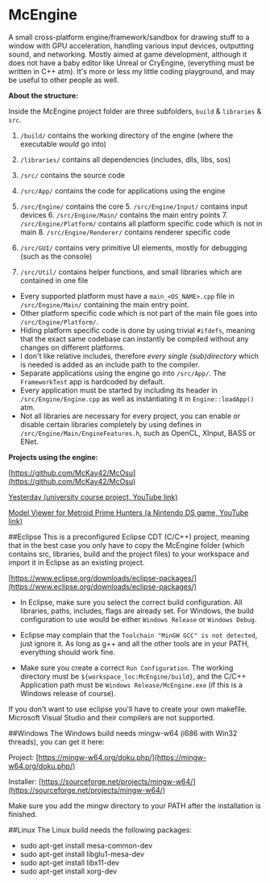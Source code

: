# McEngine
A small cross-platform engine/framework/sandbox for drawing stuff to a window with GPU acceleration, handling various input devices, outputting sound, and networking. Mostly aimed at game development, although it does not have a baby editor like Unreal or CryEngine, (everything must be written in C++ atm). It's more or less my little coding playground, and may be useful to other people as well.

**About the structure:**

Inside the McEngine project folder are three subfolders, ```build``` &amp; ```libraries``` &amp; ```src```.

1. ```/build/``` contains the working directory of the engine (where the executable _would_ go into)

2. ```/libraries/``` contains all dependencies (includes, dlls, libs, sos)

3. ```/src/``` contains the source code
  3. ```/src/App/``` contains the code for applications using the engine
  4. ```/src/Engine/``` contains the core
    5. ```/src/Engine/Input/``` contains input devices
    6. ```/src/Engine/Main/``` contains the main entry points
    7. ```/src/Engine/Platform/``` contains all platform specific code which is not in main
    8. ```/src/Engine/Renderer/``` contains renderer specific code
  5. ```/src/GUI/``` contains very primitive UI elements, mostly for debugging (such as the console)
  6. ```/src/Util/``` contains helper functions, and small libraries which are contained in one file

- Every supported platform must have a ```main_<OS_NAME>.cpp``` file in ```/src/Engine/Main/``` containing the main entry point.
- Other platform specific code which is not part of the main file goes into ```/src/Engine/Platform/```.
- Hiding platform specific code is done by using trivial ```#ifdefs```, meaning that the exact same codebase can instantly be compiled without any changes on different platforms.
- I don't like relative includes, therefore _every single (sub)directory_ which is needed is added as an include path to the compiler.
- Separate applications using the engine go into ```/src/App/```. The ```FrameworkTest``` app is hardcoded by default.
- Every application must be started by including its header in ```/src/Engine/Engine.cpp``` as well as instantiating it in ```Engine::loadApp()``` atm.
- Not all libraries are necessary for every project, you can enable or disable certain libraries completely by using defines in ```/src/Engine/Main/EngineFeatures.h```, such as OpenCL, XInput, BASS or ENet.

**Projects using the engine:**

[https://github.com/McKay42/McOsu](https://github.com/McKay42/McOsu)

[Yesterday (university course project, YouTube link)](https://www.youtube.com/watch?v=RbuP1dNG304)

[Model Viewer for Metroid Prime Hunters (a Nintendo DS game, YouTube link)](https://youtu.be/BSn59ebjOnw?t=2m51s)

##Eclipse
This is a preconfigured Eclipse CDT (C/C++) project, meaning that in the best case you only have to copy the McEngine folder (which contains src, libraries, build and the project files) to your workspace and import it in Eclipse as an existing project.

[https://www.eclipse.org/downloads/eclipse-packages/](https://www.eclipse.org/downloads/eclipse-packages/)

- In Eclipse, make sure you select the correct build configuration. All libraries, paths, includes, flags are already set.
For Windows, the build configuration to use would be either ```Windows Release``` or ```Windows Debug```.

- Eclipse may complain that the ```Toolchain "MinGW GCC" is not detected```, just ignore it. As long as g++ and all the other tools are in your PATH, everything should work fine.

- Make sure you create a correct ```Run Configuration```. The working directory must be ```${workspace_loc:McEngine/build}```, and the C/C++ Application path must be ```Windows Release/McEngine.exe``` (if this is a Windows release of course).

If you don't want to use eclipse you'll have to create your own makefile. Microsoft Visual Studio and their compilers are not supported.

##Windows
The Windows build needs mingw-w64 (i686 with Win32 threads), you can get it here:

Project: [https://mingw-w64.org/doku.php/](https://mingw-w64.org/doku.php/)

Installer: [https://sourceforge.net/projects/mingw-w64/](https://sourceforge.net/projects/mingw-w64/)

Make sure you add the mingw directory to your PATH after the installation is finished.


##Linux
The Linux build needs the following packages:
- sudo apt-get install mesa-common-dev
- sudo apt-get install libglu1-mesa-dev
- sudo apt-get install libx11-dev
- sudo apt-get install xorg-dev
